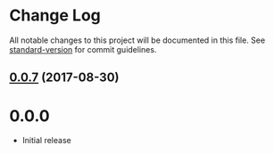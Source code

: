 # Change Log

All notable changes to this project will be documented in this file. See [standard-version](https://github.com/conventional-changelog/standard-version) for commit guidelines.

<a name="0.0.7"></a>
## [0.0.7](https://github.com/denali-js/denali-typescript/compare/v0.0.5...v0.0.7) (2017-08-30)



# 0.0.0

* Initial release

